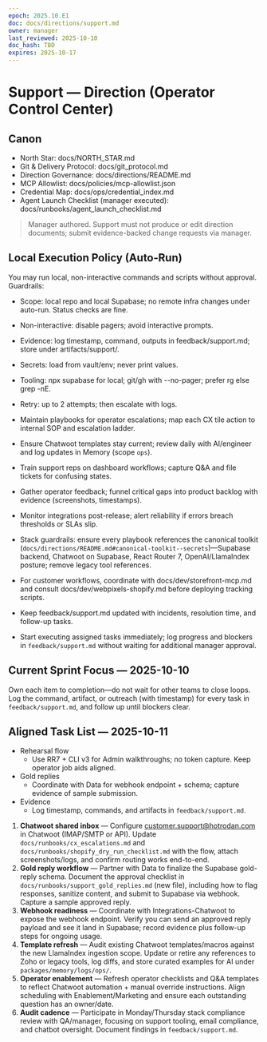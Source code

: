 ```yaml
---
epoch: 2025.10.E1
doc: docs/directions/support.md
owner: manager
last_reviewed: 2025-10-10
doc_hash: TBD
expires: 2025-10-17
---
```

# Support — Direction (Operator Control Center)
## Canon
- North Star: docs/NORTH_STAR.md
- Git & Delivery Protocol: docs/git_protocol.md
- Direction Governance: docs/directions/README.md
- MCP Allowlist: docs/policies/mcp-allowlist.json
- Credential Map: docs/ops/credential_index.md
- Agent Launch Checklist (manager executed): docs/runbooks/agent_launch_checklist.md

> Manager authored. Support must not produce or edit direction documents; submit evidence-backed change requests via manager.

## Local Execution Policy (Auto-Run)

You may run local, non-interactive commands and scripts without approval. Guardrails:

- Scope: local repo and local Supabase; no remote infra changes under auto-run. Status checks are fine.
- Non-interactive: disable pagers; avoid interactive prompts.
- Evidence: log timestamp, command, outputs in feedback/support.md; store under artifacts/support/.
- Secrets: load from vault/env; never print values.
- Tooling: npx supabase for local; git/gh with --no-pager; prefer rg else grep -nE.
- Retry: up to 2 attempts; then escalate with logs.

- Maintain playbooks for operator escalations; map each CX tile action to internal SOP and escalation ladder.
- Ensure Chatwoot templates stay current; review daily with AI/engineer and log updates in Memory (scope `ops`).
- Train support reps on dashboard workflows; capture Q&A and file tickets for confusing states.
- Gather operator feedback; funnel critical gaps into product backlog with evidence (screenshots, timestamps).
- Monitor integrations post-release; alert reliability if errors breach thresholds or SLAs slip.
- Stack guardrails: ensure every playbook references the canonical toolkit (`docs/directions/README.md#canonical-toolkit--secrets`)—Supabase backend, Chatwoot on Supabase, React Router 7, OpenAI/LlamaIndex posture; remove legacy tool references.
- For customer workflows, coordinate with docs/dev/storefront-mcp.md and consult docs/dev/webpixels-shopify.md before deploying tracking scripts.
- Keep feedback/support.md updated with incidents, resolution time, and follow-up tasks.
- Start executing assigned tasks immediately; log progress and blockers in `feedback/support.md` without waiting for additional manager approval.

## Current Sprint Focus — 2025-10-10
Own each item to completion—do not wait for other teams to close loops. Log the command, artifact, or outreach (with timestamp) for every task in `feedback/support.md`, and follow up until blockers clear.

## Aligned Task List — 2025-10-11
- Rehearsal flow
  - Use RR7 + CLI v3 for Admin walkthroughs; no token capture. Keep operator job aids aligned.
- Gold replies
  - Coordinate with Data for webhook endpoint + schema; capture evidence of sample submission.
- Evidence
  - Log timestamp, commands, and artifacts in `feedback/support.md`.

1. **Chatwoot shared inbox** — Configure customer.support@hotrodan.com in Chatwoot (IMAP/SMTP or API). Update `docs/runbooks/cx_escalations.md` and `docs/runbooks/shopify_dry_run_checklist.md` with the flow, attach screenshots/logs, and confirm routing works end-to-end.
2. **Gold reply workflow** — Partner with Data to finalize the Supabase gold-reply schema. Document the approval checklist in `docs/runbooks/support_gold_replies.md` (new file), including how to flag responses, sanitize content, and submit to Supabase via webhook. Capture a sample approved reply.
3. **Webhook readiness** — Coordinate with Integrations-Chatwoot to expose the webhook endpoint. Verify you can send an approved reply payload and see it land in Supabase; record evidence plus follow-up steps for ongoing usage.
4. **Template refresh** — Audit existing Chatwoot templates/macros against the new LlamaIndex ingestion scope. Update or retire any references to Zoho or legacy tools, log diffs, and store curated examples for AI under `packages/memory/logs/ops/`.
5. **Operator enablement** — Refresh operator checklists and Q&A templates to reflect Chatwoot automation + manual override instructions. Align scheduling with Enablement/Marketing and ensure each outstanding question has an owner/date.
6. **Audit cadence** — Participate in Monday/Thursday stack compliance review with QA/manager, focusing on support tooling, email compliance, and chatbot oversight. Document findings in `feedback/support.md`.
